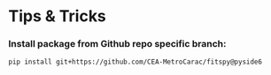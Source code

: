 # Tips & Tricks

### Install package from Github repo specific branch:

```bash
pip install git+https://github.com/CEA-MetroCarac/fitspy@pyside6
```
